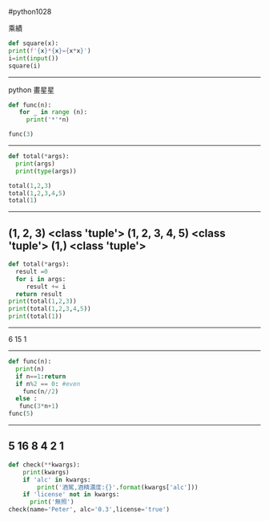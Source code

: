 #python1028

乘績
```python
def square(x):
print(f'{x}*{x}={x*x}')        
i=int(input())
square(i)
```
----------------------------------
python 畫星星
```python
def func(n):
   for _ in range (n):
     print('*'*n)

func(3)
```
----------------------------------

```python
def total(*args):
  print(args)
  print(type(args))

total(1,2,3)
total(1,2,3,4,5)
total(1)
```
----------------------------------
(1, 2, 3)
<class 'tuple'>
(1, 2, 3, 4, 5)
<class 'tuple'>
(1,)
<class 'tuple'>
----------------------------------
```python
def total(*args):
  result =0
  for i in args:
     result += i
  return result
print(total(1,2,3))
print(total(1,2,3,4,5))
print(total(1))
```

---------------------
6
15
1

---------------------
```python
def func(n):
  print(n)
  if n==1:return
  if n%2 == 0: #even
    func(n//2)
  else :
   func(3*n+1)
func(5)
```
----------------------
5
16
8
4
2
1
----------------------------------------
```python
def check(**kwargs):
    print(kwargs)
    if 'alc' in kwargs:
        print('酒駕,酒精濃度:{}'.format(kwargs['alc']))
    if 'license' not in kwargs:
      print('無照')
check(name='Peter', alc='0.3',license='true')
```
